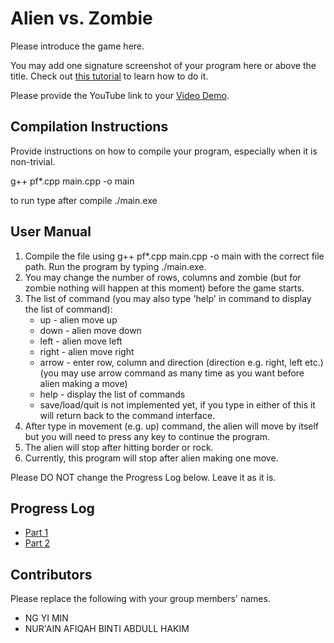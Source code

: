 # Alien vs. Zombie

Please introduce the game here.

You may add one signature screenshot of your program here or above the title. Check out [this tutorial](https://www.digitalocean.com/community/tutorials/markdown-markdown-images) to learn how to do it.

Please provide the YouTube link to your [Video Demo](https://youtu.be/c01ivuqSbBc).

## Compilation Instructions

Provide instructions on how to compile your program, especially when it is non-trivial.

g++ pf\*.cpp main.cpp -o main

to run type after compile ./main.exe

## User Manual

1. Compile the file using g++ pf\*.cpp main.cpp -o main with the correct file path. Run the program by typing ./main.exe.
2. You may change the number of rows, columns and zombie (but for zombie nothing will happen at this moment) before the game starts.
3. The list of command (you may also type 'help' in command to display the list of command):
    - up - alien move up
    - down - alien move down
    - left - alien move left
    - right - alien move right
    - arrow - enter row, column and direction (direction e.g. right, left etc.) (you may use arrow command as many time as you want before alien making a move)
    - help - display the list of commands
    - save/load/quit is not implemented yet, if you type in either of this it will return back to the command interface.
4. After type in movement (e.g. up) command, the alien will move by itself but you will need to press any key to continue the program.     
5. The alien will stop after hitting border or rock.
6. Currently, this program will stop after alien making one move.    

Please DO NOT change the Progress Log below. Leave it as it is.

## Progress Log

- [Part 1](PART1.md)
- [Part 2](PART2.md)

## Contributors

Please replace the following with your group members' names. 

- NG YI MIN
- NUR'AIN AFIQAH BINTI ABDULL HAKIM



